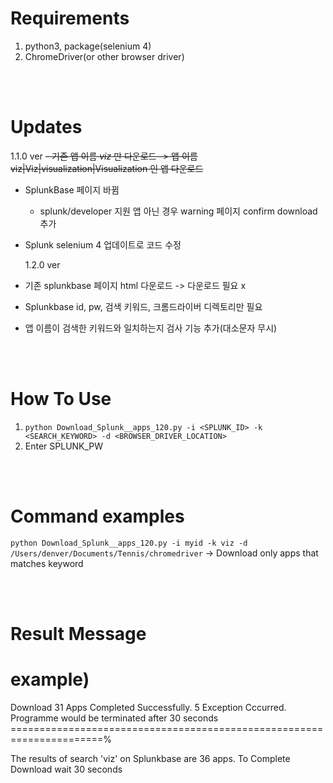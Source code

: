 # Requirements

1. python3, package(selenium 4)
2. ChromeDriver(or other browser driver)

</br></br>

# Updates

1.1.0 ver
~~- 기존 앱 이름 _viz_ 만 다운로드 -> 앱 이름 viz|Viz|visualization|Visualization 인 앱 다운로드~~

- SplunkBase 페이지 바뀜
  - splunk/developer 지원 앱 아닌 경우 warning 페이지 confirm download 추가
- Splunk selenium 4 업데이트로 코드 수정

  1.2.0 ver

- 기존 splunkbase 페이지 html 다운로드 -> 다운로드 필요 x
- Splunkbase id, pw, 검색 키워드, 크롬드라이버 디렉토리만 필요
- 앱 이름이 검색한 키워드와 일치하는지 검사 기능 추가(대소문자 무시)

</br></br>

# How To Use

1. `python Download_Splunk__apps_120.py -i <SPLUNK_ID> -k <SEARCH_KEYWORD> -d <BROWSER_DRIVER_LOCATION>`
2. Enter SPLUNK_PW

</br></br>

# Command examples

`python Download_Splunk__apps_120.py -i myid -k viz -d /Users/denver/Documents/Tennis/chromedriver`
→ Download only apps that matches keyword

</br></br>

# Result Message

# example)

Download 31 Apps Completed Successfully.
5 Exception Cccurred.
Programme would be terminated after 30 seconds
======================================================================%

The results of search 'viz' on Splunkbase are 36 apps.
To Complete Download wait 30 seconds
